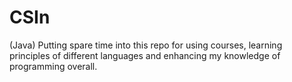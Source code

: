 # CSIn
(Java) Putting spare time into this repo for using courses, learning principles of different languages and enhancing my knowledge of programming overall.
